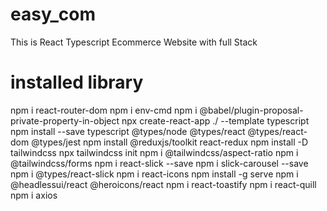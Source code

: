 # easy_com
This is React Typescript Ecommerce Website with full Stack

# installed library
npm i react-router-dom
npm i env-cmd
npm i @babel/plugin-proposal-private-property-in-object
npx create-react-app ./ --template typescript 
npm install --save typescript @types/node @types/react @types/react-dom @types/jest
npm install @reduxjs/toolkit react-redux
npm install -D tailwindcss
npx tailwindcss init
npm i @tailwindcss/aspect-ratio
npm i @tailwindcss/forms
npm i react-slick --save
npm i slick-carousel --save
npm i @types/react-slick
npm i react-icons
npm install -g serve
npm i @headlessui/react @heroicons/react
npm i react-toastify
npm i react-quill
npm i axios